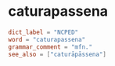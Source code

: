 # caturapassena

``` toml
dict_label = "NCPED"
word = "caturapassena"
grammar_comment = "mfn."
see_also = ["caturāpāssena"]
```

